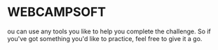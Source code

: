 # WEBCAMPSOFT
ou can use any tools you like to help you complete the challenge. So if you've got something you'd like to practice, feel free to give it a go.
